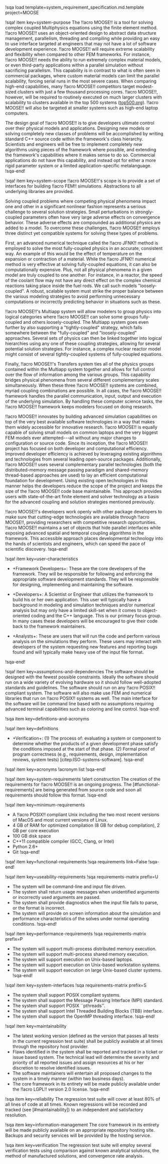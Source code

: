 !sqa load template=system_requirement_specification.md.template
project=MOOSE

!sqa! item key=system-purpose
The !!acro MOOSE!! is a tool for solving complex coupled
Multiphysics equations using the finite element method. !!acro MOOSE!! uses an object-oriented design
to abstract data structure management, parallelism, threading and compiling while providing an easy
to use interface targeted at engineers that may not have a lot of software development
experience. !!acro MOOSE!!  will require extreme scalability and flexibility when compared to other
FEM frameworks. For instance, !!acro MOOSE!! needs the ability to run extremely complex material
models, or even third-party applications within a parallel simulation without sacrificing
parallelism. This capability is in contrast to what is often seen in commercial packages, where
custom material models can limit the parallel scalability, forcing serial runs in the most severe
cases. When comparing high-end capabilities, many !!acro MOOSE!! competitors target modest-sized
clusters with just a few thousand processing cores. !!acro MOOSE!!, however, will be required to
routinely executed on much larger clusters with scalability to clusters available in the top 500
systems ([top500.org](http://www.top500.org)). !!acro MOOSE!! will also be targeted at smaller systems
such as high-end laptop computers.

The design goal of !!acro MOOSE!! is to give developers ultimate control over their physical models
and applications. Designing new models or solving completely new classes of problems will be
accomplished by writing standard C++ source code within the framework's class hierarchy. Scientists
and engineers will be free to implement completely new algorithms using pieces of the framework where
possible, and extending the framework's capabilities where it makes sense to do so. Commercial
applications do not have this capability, and instead opt for either a more rigid parameter system or
a limited application-specific metalanguage.
!sqa-end!

!sqa! item key=system-scope
!!acro MOOSE!!'s scope is to provide a set of interfaces for building !!acro FEM!!
simulations. Abstractions to all underlying libraries are provided.

Solving coupled problems where competing physical phenomena impact one and other in a significant
nonlinear fashion represents a serious challenge to several solution strategies. Small perturbations
in strongly-coupled parameters often have very large adverse effects on convergence behavior. These
adverse effects are compounded as additional physics are added to a model. To overcome these
challenges, !!acro MOOSE!! employs three distinct yet compatible systems for solving these types of
problems.

First, an advanced numerical technique called the !!acro JFNK!! method is
employed to solve the most fully-coupled physics in an accurate, consistent way. An example of this
would be the effect of temperature on the expansion or contraction of a material. While the
!!acro JFNK!!  numerical method is very effective at solving fully-coupled equations, it can also be
computationally expensive. Plus, not all physical phenomena in a given model are truly coupled to one
another. For instance, in a reactor, the speed of the coolant flow may not have any direct effect on
the complex chemical reactions taking place inside the fuel rods.  We call such models
"loosely-coupled". A robust, scalable system must strike the proper balance between the various
modeling strategies to avoid performing unnecessary computations or incorrectly predicting behavior
in situations such as these.

!!acro MOOSE!!'s Multiapp system will allow modelers to group physics into logical categories where
!!acro MOOSE!! can solve some groups fully-coupled and others loosely-coupled. The Multiapp system
goes even further by also supporting a "tightly-coupled" strategy, which falls somewhere between the
"fully-coupled" and "loosely-coupled" approaches. Several sets of physics can then be linked together
into logical hierarchies using any one of these coupling strategies, allowing for several potential
solution strategies. For instance, a complex nuclear reactor model might consist of several
tightly-coupled systems of fully-coupled equations.

Finally, !!acro MOOSE!!'s Transfers system ties all of the physics groups contained within the
Multiapp system together and allows for full control over the flow of information among the various
groups. This capability bridges physical phenomena from several different complementary scales
simultaneously. When these three !!acro MOOSE!! systems are combined, myriad coupling combinations
are possible. In all cases, the !!acro MOOSE!! framework handles the parallel communication, input,
output and execution of the underlying simulation. By handling these computer science tasks, the
!!acro MOOSE!! framework keeps modelers focused on doing research.

!!acro MOOSE!! innovates by building advanced simulation capabilities on top of the very best
available software technologies in a way that makes them widely accessible for innovative
research. !!acro MOOSE!! is equally capable of solving small models on common laptops and the very
biggest FEM models ever attempted---all without any major changes to configuration or source
code. Since its inception, the !!acro MOOSE!! project has focused on both developer and computational
efficiency. Improved developer efficiency is achieved by leveraging existing algorithms and
technologies from several leading open-source packages. Additionally, !!acro MOOSE!! uses several
complementary parallel technologies (both the distributed-memory message passing paradigm and
shared-memory thread-based approaches are used) to lay an efficient computational foundation for
development. Using existing open technologies in this manner helps the developers reduce the scope of
the project and keeps the size of the !!acro MOOSE!! code base maintainable. This approach provides
users with state-of-the-art finite element and solver technology as a basis for the advanced coupling
and solution strategies mentioned previously.

!!acro MOOSE!!'s developers work openly with other package developers to make sure that cutting-edge
technologies are available through !!acro MOOSE!!, providing researchers with competitive research
opportunities. !!acro MOOSE!! maintains a set of objects that hide parallel interfaces while exposing
advanced spatial and temporal coupling algorithms in the framework.  This accessible approach places
developmental technology into the hands of scientists and engineers, which can speed the pace of
scientific discovery.
!sqa-end!


!sqa! item key=user-characteristics

- +Framework Developers+: These are the core developers of the framework. They will be responsible
  for following and enforcing the appropriate software development standards. They will be
  responsible for designing, implementing and maintaining the software.

- +Developers+: A Scientist or Engineer that utilizes the framework to build his or her own
  application. This user will typically have a background in modeling and simulation techniques
  and/or numerical analysis but may only have a limited skill-set when it comes to object-oriented
  coding and the C++ language. This is our primary focus group.  In many cases these developers will
  be encouraged to give their code back to the framework maintainers.

- +Analysts+: These are users that will run the code and perform various analysis on the simulations
  they perform.  These users may interact with developers of the system requesting new features and
  reporting bugs found and will typically make heavy use of the input file format.

!sqa-end!


!sqa! item key=assumptions-and-dependencies
The software should be designed with the fewest possible constraints. Ideally the software should run
on a wide variety of evolving hardware so it should follow well-adopted standards and guidelines. The
software should run on any !!acro POSIX!! compliant system. The software will also make use FEM and
numerical libraries that run on !!acro POSIX!! systems as well. The main interface for the software
will be command line based with no assumptions requiring advanced terminal capabilities such as
coloring and line control.
!sqa-end!

!sqa item key=definitions-and-acronyms

!sqa! item key=definitions
- +Verification+: (1) The process of: evaluating a system or component to determine whether the
  products of a given development phase satisfy the conditions imposed at the start of that
  phase. (2) Formal proof of program correctness (e.g., requirements, design, implementation reviews,
  system tests) [citep:ISO-systems-software].
!sqa-end!

!sqa! item key=acronyms
!acronym list
!sqa-end!


!sqa! item key=system-requirements
!alert construction
The creation of the requirements for !!acro MOOSE!! is an ongoing progress. The
[#functional-requirements] are being generated from source code and soon all requirements should
follow this format.
!sqa-end!

!sqa! item key=minimum-requirements
- A !!acro POSIX!! compliant Unix including the two most recent versions of MacOS and most current
  versions of Linux.
- 4 GB of RAM for optimized compilation (8 GB for debug compilation), 2 GB per core execution
- 100 GB disk space
- C++11 compatible compiler (GCC, Clang, or Intel)
- Python 2.6+
- Git
!sqa-end!

!sqa! item key=functional-requirements
!sqa requirements link=False
!sqa-end!

!sqa! item key=useability-requirements
!sqa requirements-matrix prefix=U
- The system will be command-line and input file driven.
- The system shall return usage messages when unidentified arguments or incorrectly used arguments are passed.
- The system shall provide diagnostics when the input file fails to parse, or the format is incorrect.
- The system will provide on screen information about the simulation and performance characteristics of the solves under normal operating conditions.
!sqa-end!

!sqa! item key=performance-requirements
!sqa requirements-matrix prefix=P
- The system will support multi-process distributed memory execution.
- The system will support multi-process shared memory execution.
- The system will support execution on Unix-based laptops.
- The system will support execution on Unix-based workstation systems.
- The system will support execution on large Unix-based cluster systems.
!sqa-end!

!sqa! item key=system-interfaces
!sqa requirements-matrix prefix=S
- The system shall support POSIX compliant systems.
- The system shall support the Message Passing Interface (MPI) standard.
- The system shall support POSIX ``pthreads''.
- The system shall support Intel Threaded Building Blocks (TBB) interface.
- The system shall support the OpenMP threading interface.
!sqa-end!



!sqa! item key=maintainability
- The latest working version (defined as the version that passes all tests in the current regression
  test suite) shall be publicly available at all times through the repository host provider.
- Flaws identified in the system shall be reported and tracked in a ticket or issue based system. The
  technical lead will determine the severity and priority of all reported issues and assign resources
  at his or her discretion to resolve identified issues.
- The software maintainers will entertain all proposed changes to the system in a timely manner
  (within two business days).
- The core framework in its entirety will be made publicly available under the !!acro LGPL!!
  version 2.0 license.
!sqa-end!


!sqa item key=reliability
The regression test suite will cover at least 80% of all lines of code at all times. Known
regressions will be recorded and tracked (see [#maintainability]) to an independent and
satisfactory resolution.

!sqa item key=information-management
The core framework in its entirety will be made publicly available on an appropriate repository
hosting site. Backups and security services will be provided by the hosting service.

!sqa item key=verification
The regression test suite will employ several verification tests using comparison against known
analytical solutions, the method of manufactured solutions, and convergence rate analysis.

